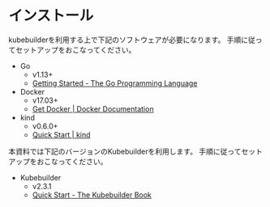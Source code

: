 # インストール

kubebuilderを利用する上で下記のソフトウェアが必要になります。
手順に従ってセットアップをおこなってください。

* Go
    * v1.13+
    * [Getting Started - The Go Programming Language](https://golang.org/doc/install)
* Docker
    * v17.03+
    * [Get Docker | Docker Documentation](https://docs.docker.com/get-docker/)
* kind
    * v0.6.0+
    * [Quick Start | kind](https://kind.sigs.k8s.io/docs/user/quick-start/)

本資料では下記のバージョンのKubebuilderを利用します。
手順に従ってセットアップをおこなってください。

* Kubebuilder
    * v2.3.1
    * [Quick Start - The Kubebuilder Book](https://book.kubebuilder.io/quick-start.html)
